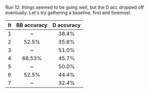 Run 12: things seemed to be going well, but the D acc dropped off eventually.
Let's try gathering a baseline, first and foremost.

| It | BB accuracy | D accuracy |
|:------:|:------:|:------:|
| 1      | ~      | 38.4%  |
| 2      | 52.5%  | 35.8%  |
| 3      | ~      | 51.0%  |
| 4      | 66.53% | 45.7%  |
| 5      | ~      | 50.0%  |
| 6      | 52.5%  | 44.4%  |
| 7      | ~      | 32.4%  |